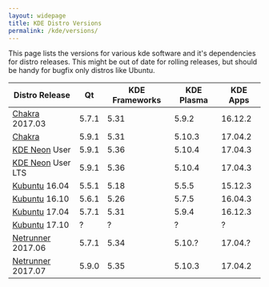 ```yaml
---
layout: widepage
title: KDE Distro Versions
permalink: /kde/versions/
---
```


This page lists the versions for various kde software and it's dependencies for distro releases. This might be out of date for rolling releases, but should be handy for bugfix only distros like Ubuntu.

<table class="table">
  <thead>
    <tr>
      <th>Distro Release</th>
      <th>Qt</th>
      <th>KDE Frameworks</th>
      <th>KDE Plasma</th>
      <th>KDE Apps</th>
    </tr>
  </thead>
  <tbody>
    <tr>
      <td><a href="https://chakralinux.org/">Chakra</a> 2017.03</td>
      <td title="qt">5.7.1</td>
      <td title="frameworks">5.31</td>
      <td title="plasma">5.9.2</td>
      <td title="apps">16.12.2</td>
    </tr>
    <tr>
      <td><a href="https://chakralinux.org/">Chakra</a></td>
      <td title="qt">5.9.1</td>
      <td title="frameworks">5.31</td>
      <td title="plasma">5.10.3</td>
      <td title="apps">17.04.2</td>
    </tr>
    <tr>
      <td><a href="https://chakralinux.org/">KDE Neon</a> User</td>
      <td title="qt">5.9.1</td>
      <td title="frameworks">5.36</td>
      <td title="plasma">5.10.4</td>
      <td title="apps">17.04.3</td>
    </tr>
    <tr>
      <td><a href="https://chakralinux.org/">KDE Neon</a> User LTS</td>
      <td title="qt">5.9.1</td>
      <td title="frameworks">5.36</td>
      <td title="plasma">5.10.4</td>
      <td title="apps">17.04.3</td>
    </tr>
    <tr>
      <td><a href="http://www.kubuntu.org/">Kubuntu</a> 16.04</td>
      <td title="qt">5.5.1</td>
      <td title="frameworks">5.18</td>
      <td title="plasma">5.5.5</td>
      <td title="apps">15.12.3</td>
    </tr>
    <tr>
      <td><a href="http://www.kubuntu.org/">Kubuntu</a> 16.10</td>
      <td title="qt">5.6.1</td>
      <td title="frameworks">5.26</td>
      <td title="plasma">5.7.5</td>
      <td title="apps">16.04.3</td>
    </tr>
    <tr>
      <td><a href="http://www.kubuntu.org/">Kubuntu</a> 17.04</td>
      <td title="qt">5.7.1</td>
      <td title="frameworks">5.31</td>
      <td title="plasma">5.9.4</td>
      <td title="apps">16.12.3</td>
    </tr>
    <tr>
      <td><a href="http://www.kubuntu.org/">Kubuntu</a> 17.10</td>
      <td title="qt">?</td>
      <td title="frameworks">?</td>
      <td title="plasma">?</td>
      <td title="apps">?</td>
    </tr>
    <tr>
      <td><a href="http://www.netrunner.com/">Netrunner</a> 2017.06</td>
      <td title="qt">5.7.1</td>
      <td title="frameworks">5.34</td>
      <td title="plasma">5.10.?</td>
      <td title="apps">17.04.?</td>
    </tr>
    <tr>
      <td><a href="http://www.netrunner.com/">Netrunner</a> 2017.07</td>
      <td title="qt">5.9.0</td>
      <td title="frameworks">5.35</td>
      <td title="plasma">5.10.3</td>
      <td title="apps">17.04.2</td>
    </tr>
  </tbody>
</table>
